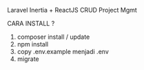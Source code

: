 Laravel Inertia + ReactJS CRUD Project Mgmt


CARA INSTALL ?

1. composer install / update
2. npm install
3. copy .env.example menjadi .env
4. migrate
